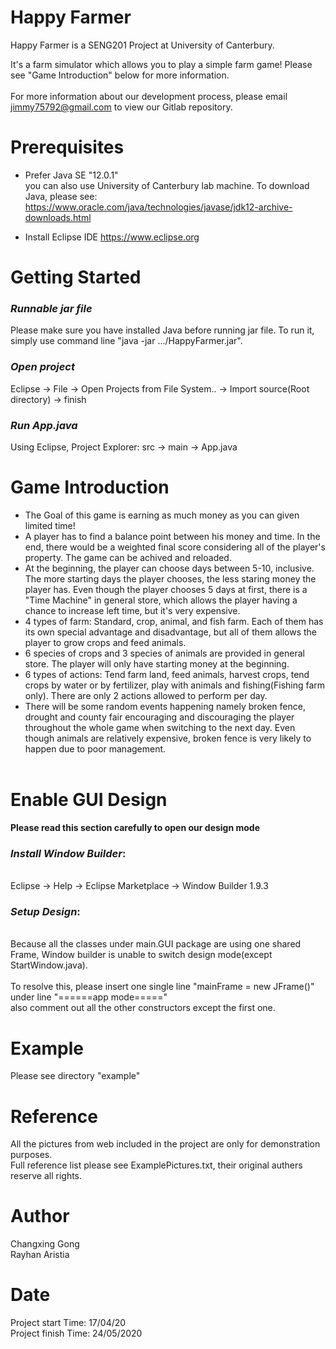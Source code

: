 # Happy Farmer
Happy Farmer is a SENG201 Project at University of Canterbury. 

It's a farm simulator which allows you to play a simple farm game!
Please see "Game Introduction" below for more information.<br/><br/>
For more information about our development process, please email jimmy75792@gmail.com to view our Gitlab repository.


# Prerequisites

* Prefer Java SE "12.0.1" <br/>you can also use University of Canterbury lab machine.
   To download Java, please see: https://www.oracle.com/java/technologies/javase/jdk12-archive-downloads.html

* Install Eclipse IDE https://www.eclipse.org


# Getting Started
### _Runnable jar file_
Please make sure you have installed Java before running jar file.
To run it, simply use command line "java -jar .../HappyFarmer.jar".

### _Open project_
Eclipse -> File -> Open Projects from File System.. -> Import source(Root directory) -> finish

### _Run App.java_
Using Eclipse, Project Explorer: src -> main -> App.java

# Game Introduction
* The Goal of this game is earning as much money as you can given limited time! <br/>
* A player has to find a balance point between his money and time. In the end, there would be a weighted final score considering all of the player's property.
The game can be achived and reloaded.<br/>
* At the beginning, the player can choose days between 5-10, inclusive. The more starting days the player chooses, the less staring money the player has. Even though the player chooses 5 days at first, there is a "Time Machine" in general store, which allows the player having a chance to increase left time, but it's very expensive.<br/>
* 4 types of farm: Standard, crop, animal, and fish farm. Each of them has its own special advantage and disadvantage, but all of them allows the player to grow crops and feed animals.<br/>
* 6 species of crops and 3 species of animals are provided in general store. The player will only have starting money at the beginning.<br/>
* 6 types of actions: Tend farm land, feed animals, harvest crops, tend crops by water or by fertilizer, play with animals and fishing(Fishing farm only). There are only 2 actions allowed to perform per day.<br/>
* There will be some random events happening namely broken fence, drought and county fair encouraging and discouraging the player throughout the whole game when switching to the next day. Even though animals are relatively expensive, broken fence is very likely to happen due to poor management.<br/><br/>

# Enable GUI Design
**Please read this section carefully to open our design mode**

### _Install Window Builder_:
<br/>Eclipse -> Help -> Eclipse Marketplace -> Window Builder 1.9.3


### _Setup Design_:
<br/>Because all the classes under main.GUI package are using one shared Frame, Window builder is unable to switch design mode(except StartWindow.java).
<br/><br/>To resolve this, please insert one single line "mainFrame = new JFrame()" under line "======app mode====="<br/> also comment out all the other constructors except the first one.	

# Example
Please see directory "example"

# Reference
All the pictures from web included in the project are only for demonstration purposes.<br/>
Full reference list please see ExamplePictures.txt, their original authers reserve all rights.

# Author
Changxing Gong<br/>
Rayhan Aristia

# Date
Project start Time: 17/04/20<br/>
Project finish Time: 24/05/2020
